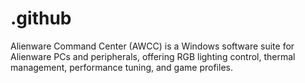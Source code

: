 # .github
Alienware Command Center (AWCC) is a Windows software suite for Alienware PCs and peripherals, offering RGB lighting control, thermal management, performance tuning, and game profiles.
